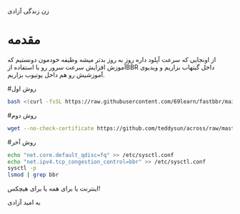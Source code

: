 زن  زندگی آزادی
# مقدمه
از اونجایی که  سرعت آپلود داره روز به روز بدتر میشه 
وظیفه خودمون دونستیم که آموزش افزایش سرعت سرور رو با استفاده ازBBR
 داخل گیتهاب بزاریم و ویدیوی آموزشیش رو هم داخل یوتیوب بزاریم.
 

#روش اول

```sh
bash <(curl -fsSL https://raw.githubusercontent.com/69learn/fastbbr/main/bbr.sh)
```
#روش دوم

```sh
wget --no-check-certificate https://github.com/teddysun/across/raw/master/bbr.sh && chmod +x bbr.sh && ./bbr.sh
```

#روش آخر

```sh
echo "net.core.default_qdisc=fq" >> /etc/sysctl.conf
echo "net.ipv4.tcp_congestion_control=bbr" >> /etc/sysctl.conf
sysctl -p
lsmod | grep bbr
```



اینترنت یا برای همه یا برای هیچکس!

به امید آزادی

